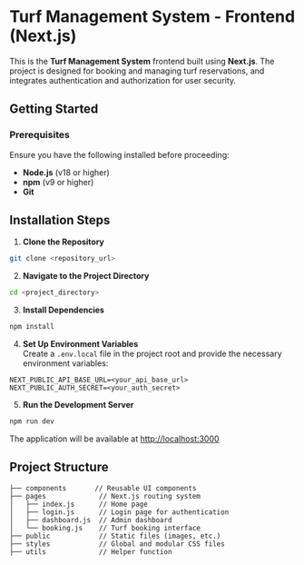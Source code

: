 # Turf Management System - Frontend (Next.js)

This is the **Turf Management System** frontend built using **Next.js**. The project is designed for booking and managing turf reservations, and integrates authentication and authorization for user security.

## Getting Started

### Prerequisites
Ensure you have the following installed before proceeding:  
- **Node.js** (v18 or higher)  
- **npm** (v9 or higher)  
- **Git**  

## Installation Steps

1. **Clone the Repository**  
```bash
git clone <repository_url>
```

2. **Navigate to the Project Directory**  
```bash
cd <project_directory>
```

3. **Install Dependencies**  
```bash
npm install
```

4. **Set Up Environment Variables**  
Create a `.env.local` file in the project root and provide the necessary environment variables:  

```
NEXT_PUBLIC_API_BASE_URL=<your_api_base_url>
NEXT_PUBLIC_AUTH_SECRET=<your_auth_secret>
```

5. **Run the Development Server**  
```bash
npm run dev
```

The application will be available at [http://localhost:3000](http://localhost:3000)

## Project Structure

```
├── components       // Reusable UI components
├── pages             // Next.js routing system
│   ├── index.js      // Home page
│   ├── login.js      // Login page for authentication
│   ├── dashboard.js  // Admin dashboard
│   └── booking.js    // Turf booking interface
├── public            // Static files (images, etc.)
├── styles            // Global and modular CSS files
├── utils             // Helper function
